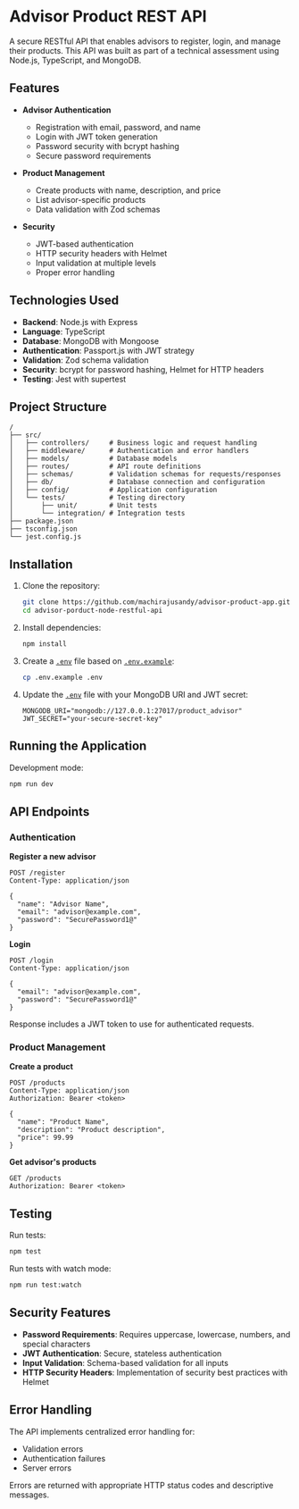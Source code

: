 # Advisor Product REST API

A secure RESTful API that enables advisors to register, login, and manage their products. This API was built as part of a technical assessment using Node.js, TypeScript, and MongoDB.

## Features

- **Advisor Authentication**
  - Registration with email, password, and name
  - Login with JWT token generation
  - Password security with bcrypt hashing
  - Secure password requirements

- **Product Management**
  - Create products with name, description, and price
  - List advisor-specific products
  - Data validation with Zod schemas

- **Security**
  - JWT-based authentication
  - HTTP security headers with Helmet
  - Input validation at multiple levels
  - Proper error handling

## Technologies Used

- **Backend**: Node.js with Express
- **Language**: TypeScript
- **Database**: MongoDB with Mongoose
- **Authentication**: Passport.js with JWT strategy
- **Validation**: Zod schema validation
- **Security**: bcrypt for password hashing, Helmet for HTTP headers
- **Testing**: Jest with supertest

## Project Structure

```
/
├── src/
│   ├── controllers/     # Business logic and request handling
│   ├── middleware/      # Authentication and error handlers
│   ├── models/          # Database models
│   ├── routes/          # API route definitions
│   ├── schemas/         # Validation schemas for requests/responses
│   ├── db/              # Database connection and configuration
│   ├── config/          # Application configuration
│   └── tests/           # Testing directory
│       ├── unit/        # Unit tests
│       └── integration/ # Integration tests
├── package.json
├── tsconfig.json
└── jest.config.js
```

## Installation

1. Clone the repository:
   ```bash
   git clone https://github.com/machirajusandy/advisor-product-app.git
   cd advisor-porduct-node-restful-api
   ```

2. Install dependencies:
   ```bash
   npm install
   ```

3. Create a [`.env`](.env ) file based on [`.env.example`](.env.example ):
   ```bash
   cp .env.example .env
   ```

4. Update the [`.env`](.env ) file with your MongoDB URI and JWT secret:
   ```
   MONGODB_URI="mongodb://127.0.0.1:27017/product_advisor"
   JWT_SECRET="your-secure-secret-key"
   ```

## Running the Application

Development mode:
```bash
npm run dev
```

## API Endpoints

### Authentication

**Register a new advisor**
```
POST /register
Content-Type: application/json

{
  "name": "Advisor Name",
  "email": "advisor@example.com",
  "password": "SecurePassword1@"
}
```

**Login**
```
POST /login
Content-Type: application/json

{
  "email": "advisor@example.com",
  "password": "SecurePassword1@"
}
```
Response includes a JWT token to use for authenticated requests.

### Product Management

**Create a product**
```
POST /products
Content-Type: application/json
Authorization: Bearer <token>

{
  "name": "Product Name",
  "description": "Product description",
  "price": 99.99
}
```

**Get advisor's products**
```
GET /products
Authorization: Bearer <token>
```

## Testing

Run tests:
```bash
npm test
```

Run tests with watch mode:
```bash
npm run test:watch
```

## Security Features

- **Password Requirements**: Requires uppercase, lowercase, numbers, and special characters
- **JWT Authentication**: Secure, stateless authentication
- **Input Validation**: Schema-based validation for all inputs
- **HTTP Security Headers**: Implementation of security best practices with Helmet

## Error Handling

The API implements centralized error handling for:
- Validation errors
- Authentication failures
- Server errors

Errors are returned with appropriate HTTP status codes and descriptive messages.